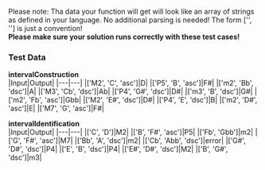 Please note: Tha data your function will get will look like an array of strings as defined in your language. No additional parsing is needed! The form ['', ''] is just a convention! <br>
**Please make sure your solution runs correctly with these test cases!** <br>


### Test Data
**intervalConstruction**<br>
|Input|Output|
|---|---|
|['M2', 'C', 'asc']|D|
|['P5', 'B', 'asc']|F#|
|['m2', 'Bb', 'dsc']|A|
|['M3', 'Cb', 'dsc']|Ab|
|['P4', 'G#', 'dsc']|D#|
|['m3', 'B', 'dsc']|G#|
|['m2', 'Fb', 'asc']|Gbb|
|['M2', 'E#', 'dsc']|D#|
|['P4', 'E', 'dsc']|B|
|['m2', 'D#', 'asc']|E|
|['M7', 'G', 'asc']|F#|

**intervalIdentification** <br>
|Input|Output|
|---|---|
|['C', 'D']|M2|
|['B', 'F#', 'asc']|P5|
|['Fb', 'Gbb']|m2|
|['G', 'F#', 'asc']|M7|
|['Bb', 'A', 'dsc']|m2|
|['Cb', 'Abb', 'dsc']|error|
|['G#', 'D#', 'dsc']|P4|
|['E', 'B', 'dsc']|P4|
|['E#', 'D#', 'dsc']|M2|
|['B', 'G#', 'dsc']|m3|
